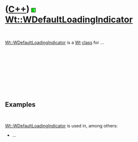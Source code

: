



 

 

 

 

 

([C++](Cpp.htm)) ![Wt](PicWt.png) [Wt::WDefaultLoadingIndicator](CppWDefaultLoadingIndicator.htm)
=================================================================================================

 

[Wt::WDefaultLoadingIndicator](CppWDefaultLoadingIndicator.htm) is a
[Wt](CppWt.htm) [class](CppClass.htm) for ...

 

 

 

 

 

Examples
--------

 

[Wt::WDefaultLoadingIndicator](CppWDefaultLoadingIndicator.htm) is used
in, among others:

-   ...

 

 

 

 

 





 



